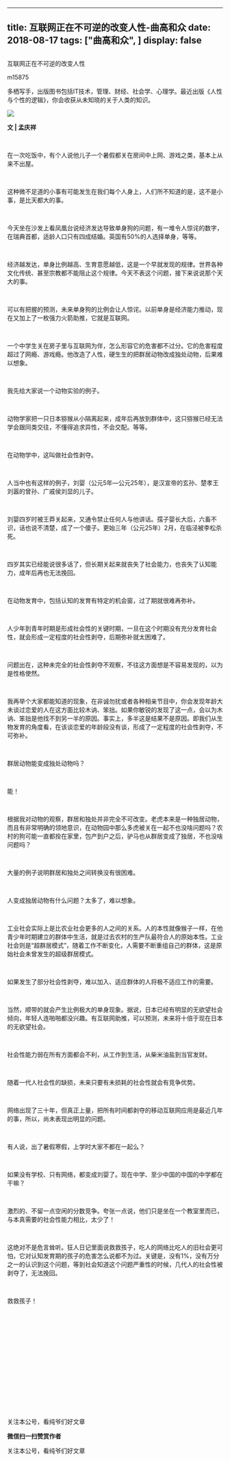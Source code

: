 
---
title:   互联网正在不可逆的改变人性-曲高和众
date: 2018-08-17
tags: ["曲高和众", ]
display: false
---


## 



互联网正在不可逆的改变人性




m15875




多栖写手，出版图书包括IT技术，管理、财经、社会学、心理学。最近出版《人性与个性的逻辑》，你会收获从未知晓的关于人类的知识。


<img class="" data-ratio="0.6653333333333333" data-s="300,640" src="https://mmbiz.qpic.cn/mmbiz_jpg/fxGMiaL5Zj1hPQdJDkwVUAjYuubcZTn9NJbpQOMeGiasayrLrhZic1hchoKnpwdSricNmQmicXeRbmuKvGva7104sqw/640?wx_fmt=jpeg" data-type="jpeg" data-w="750" style=""/>

**文 | 孟庆祥**

&nbsp;

在一次吃饭中，有个人说他儿子一个暑假都关在房间中上网、游戏之类，基本上从来不出屋。

&nbsp;

这种微不足道的小事有可能发生在我们每个人身上，人们所不知道的是，这不是小事，是比天都大的事。

&nbsp;

今天坐在沙发上看凤凰台说经济发达导致单身狗的问题，有一堆令人惊诧的数字，在瑞典首都，适龄人口只有四成结婚。英国有50%的人选择单身，等等。

&nbsp;

经济越发达，单身比例越高、生育意愿越低，这是一个早就发现的规律。世界各种文化传统、甚至宗教都不能阻止这个规律。今天不表这个问题，接下来说说那个天大的事。

&nbsp;

可以有把握的预测，未来单身狗的比例会让人惊诧。以前单身是经济能力推动，现在又加上了一枚强力火箭助推，它就是互联网。

&nbsp;

一个中学生关在房子里与互联网为伴，怎么形容它的危害都不过分。它的危害程度超过了网瘾、游戏瘾。他改造了人性，硬生生的把群居动物改成独处动物，后果难以想象。

&nbsp;

我先给大家说一个动物实验的例子。

&nbsp;

动物学家把一只日本猕猴从小隔离起来，成年后再放到群体中，这只猕猴已经无法学会跟同类交往，不懂得追求异性，不会交配。等等。

&nbsp;

在动物学中，这叫做社会性剥夺。

&nbsp;

人当中也有这样的例子，刘婴（公元5年―公元25年），是汉宣帝的玄孙、楚孝王刘嚣的曾孙、广戚侯刘显的儿子。

&nbsp;

刘婴四岁时被王莽关起来，又通令禁止任何人与他讲话。孺子婴长大后，六畜不识，话也说不清楚，成了一个傻子。更始三年（公元25年）2月，在临泾被李松杀死。

&nbsp;

四岁其实已经能说很多话了，但长期关起来就丧失了社会能力，也丧失了认知能力，成年后再也无法挽回。

&nbsp;

在动物发育中，包括认知的发育有特定的机会窗，过了期就很难再弥补。

&nbsp;

人少年到青年时期是形成社会性的关键时期，一旦在这个时期没有充分发育社会性，就会形成一定程度的社会性剥夺，后期弥补就太困难了。

&nbsp;

问题出在，这种未完全的社会性剥夺不观察，不往这方面想是不容易发现的，以为是性格使然。

&nbsp;

我再举个大家都能知道的现象，在非诚勿扰或者各种相亲节目中，你会发现年龄大未谈过恋爱的人在这方面比较木讷、笨拙。如果你敏锐的发现了这一点，会以为木讷、笨拙是他找不到另一半的原因。事实上，多半这是结果不是原因。即我们从生物发育的角度看，在该谈恋爱的年龄段没有谈，形成了一定程度的社会性剥夺，不可弥补。

&nbsp;

群居动物能变成独处动物吗？

&nbsp;

能！

&nbsp;

根据我对动物的观察，群居和独处并非完全不可改变。老虎本来是一种独居动物，而且有非常明确的领地意识，在动物园中那么多虎被关在一起不也没啥问题吗？农村的狗可能一直都拴在家里，包产到户之后，驴马也从群居变成了独居，不也没啥问题吗？

&nbsp;

大量的例子说明群居和独处之间转换没有很困难。

&nbsp;

人变成独居动物有什么问题？太多了，难以想象。

&nbsp;

工业社会实际上是比农业社会更多的人之间的关系。人的本性就像猴子一样，在他青少年时期建立的群体中生活，就是过去农村的生产队最符合人的原始本性。工业社会则是“超群居模式”，随着工作不断变化，人需要不断重组自己的群体，这是原始社会未曾发生的超级群居模式。

&nbsp;

如果发生了部分社会性剥夺，难以加入、适应群体的人将极不适应工作的需要。

&nbsp;

当然，顺带的就会产生比例极大的单身现象。据说，日本已经有明显的无欲望社会倾向，年轻人连啪啪都没兴趣。有互联网助推，可以预测，未来将十倍于现在日本的无欲望社会。

&nbsp;

社会性能力弱在所有方面都会不利，从工作到生活，从柴米油盐到当官发财。

&nbsp;

随着一代人社会性的缺损，未来只要有未损耗的社会性就会有竞争优势。

&nbsp;

网络出现了三十年，但真正上量，把所有时间都剥夺的移动互联网应用是最近几年的事，所以，尚未表现出明显的问题。

&nbsp;

有人说，出了暑假寒假，上学时大家不都在一起么？

&nbsp;

如果没有学校、只有网络，都变成刘婴了。现在中学、至少中国的中国的中学都在干嘛？

&nbsp;

激烈的、不留一点空闲的分数竞争。夸张一点说，他们只是坐在一个教室里而已，与本真需要的社会性能力相比，太少了！

&nbsp;

这绝对不是危言耸听。狂人日记里面说救救孩子，吃人的网络比吃人的旧社会更可怕，它对认知发育期的孩子的危害怎么说都不为过。关键是，没有1%，没有万分之一的认识到这个问题，等到社会知道这个问题严重性的时候，几代人的社会性被剥夺了，无法挽回。

&nbsp;

救救孩子！

&nbsp;

&nbsp;

&nbsp;

&nbsp;

&nbsp;

&nbsp;

&nbsp;

&nbsp;



关注本公号，看纯爷们好文章


**微信扫一扫赞赏作者**






关注本公号，看纯爷们好文章








